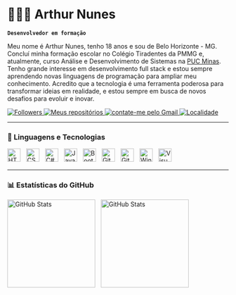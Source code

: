 # 👨🏻‍💻 Arthur Nunes

**`Desenvolvedor em formação`**

Meu nome é Arthur Nunes, tenho 18 anos e sou de Belo Horizonte - MG. Concluí minha formação escolar no Colégio Tiradentes da PMMG e, atualmente, curso Análise e Desenvolvimento de Sistemas na [PUC Minas](https://www.pucminas.br/destaques/Paginas/default.aspx). Tenho grande interesse em desenvolvimento full stack e estou sempre aprendendo novas linguagens de programação para ampliar meu conhecimento. Acredito que a tecnologia é uma ferramenta poderosa para transformar ideias em realidade, e estou sempre em busca de novos desafios para evoluir e inovar.

<p>
    <a href="https://github.com/ArthurBD07?tab=followers">
        <img 
            alt="Followers" 
            title="Me siga no GitHub" 
            src="https://custom-icon-badges.demolab.com/github/followers/ArthurBD07?color=236ad3&labelColor=1155ba&style=for-the-badge&logo=person-add&label=Follow&logoColor=white"
        />
    </a>
    <a href="https://github.com/ArthurBD07?tab=repositories">
        <img 
            alt="Meus repositórios" 
            title="Meus repositórios" 
            src="https://custom-icon-badges.demolab.com/badge/-My%20Repos-orange?style=for-the-badge&logoColor=white&logo=repo"
        />
    </a>
    <a href="">
        <img 
            alt="contate-me pelo Gmail" 
            title="Contate-me pelo Gmail" 
            src="https://custom-icon-badges.demolab.com/badge/-arthurnunesa06@gmail.com-red?style=for-the-badge&logo=mention&logoColor=white"
        />
    </a> 
    <a href="https://cidades.ibge.gov.br/brasil/mg/belo-horizonte/panorama">
        <img 
            alt="Localidade" 
            title="Localidade" 
            src="https://custom-icon-badges.demolab.com/badge/Belo%20Horizonte-BRA-yellow?style=for-the-badge&logo=location&logoColor=white"
        />
    </a> 
    
</p>

---

### 🤖 Linguagens e Tecnologias

<img 
    align="left" 
    alt="HTML"
    title="HTML" 
    width="30px" 
    style="padding-right: 10px;" 
    src="https://cdn.jsdelivr.net/gh/devicons/devicon@latest/icons/html5/html5-original.svg" 
/>
<img 
    align="left" 
    alt="CSS" 
    title="CSS"
    width="30px" 
    style="padding-right: 10px;" 
    src="https://cdn.jsdelivr.net/gh/devicons/devicon@latest/icons/css3/css3-original.svg" 
/>

<img 
    align="left" 
    alt="C#"
    title="C#" 
    width="30px" 
    style="padding-right: 10px;" 
    src="https://cdn.jsdelivr.net/gh/devicons/devicon@latest/icons/csharp/csharp-original.svg" 
/>
<img 
    align="left" 
    alt="JavaScript"
    title="JavaScript" 
    width="30px" 
    style="padding-right: 10px;" 
    src="https://cdn.jsdelivr.net/gh/devicons/devicon@latest/icons/javascript/javascript-original.svg" 
/>

<img 
    align="left" 
    alt="Bootstrap"
    title="Bootstrap" 
    width="30px" 
    style="padding-right: 10px;" 
    src="https://cdn.jsdelivr.net/gh/devicons/devicon@latest/icons/bootstrap/bootstrap-original.svg"  
/>
<img 
    align="left" 
    alt="GitHub" 
    title="GitHub"
    width="30px" 
    style="padding-right: 10px;" 
    src="https://cdn.jsdelivr.net/gh/devicons/devicon@latest/icons/github/github-original.svg" 
/>
<img 
    align="left" 
    alt="Git" 
    title="Git"
    width="30px" 
    style="padding-right: 10px;" 
    src="https://cdn.jsdelivr.net/gh/devicons/devicon@latest/icons/git/git-original.svg" 
/>
<img 
    align="left" 
    alt="Windows" 
    title="Windows"
    width="30px" 
    style="padding-right: 10px;" 
    src="https://cdn.jsdelivr.net/gh/devicons/devicon@latest/icons/windows11/windows11-original.svg" 
/>

<img 
    align="left" 
    alt="Visual Studio Code" 
    title="Visual Studio Code"
    width="30px" 
    style="padding-right: 10px;" 
    src="https://cdn.jsdelivr.net/gh/devicons/devicon@latest/icons/vscode/vscode-original.svg" 
/>

<br/>
<br/>

---


### 📊 Estatísticas do GitHub


<p>
  <img 
    align="left" 
    alt="GitHub Stats" 
    height="200" 
    style="padding-right: 10px;" 
     alt="ArthurBD07 Github Stats" src="https://denvercoder1-github-readme-stats.vercel.app/api/?username=ArthurBD07&show_icons=true&include_all_commits=true&count_private=true&theme=react&hide_border=true&bg_color=1F222E&title_color=F85D7F&icon_color=F8D866" height="180px"

<img 
      align="left" 
      alt="GitHub Stats" 
      height="200" 
      src="https://github-readme-stats.vercel.app/api/top-langs/?username=ArthurBD07&theme=tokyonight&layout=compact&custom_title=Tecnologias&langs_count=9" 
  />


</p>
